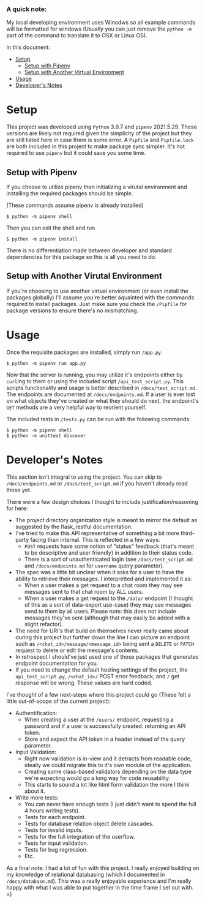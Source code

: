 ### A quick note:
My local developing environment uses Winodws so all example commands will be formatted for windows (Usually you can just remove the `python -m` part of the command to translate it to OSX or Linux OS).

In this document:
- [Setup](#setup)
    - [Setup with Pipenv](#setup-with-pipenv)
    - [Setup with Another Virtual Environment](#setup-with-another-virtual-environment)
- [Usage](#usage)
- [Developer's Notes](#developer's-notes)

# Setup

This project was developed using `Python` 3.9.7 and `pipenv` 2021.5.29. These versions are likely not required given the simplicity of the project but they are still listed here in case there is some error. A `Pipfile` and `Pipfile.lock` are both included in this project to make package sync simpler. It's not required to use `pipenv` but it could save you some time.

## Setup with Pipenv

If you choose to utilize pipenv then initializing a virutal environment and installing the required packages should be simple. 

(These commands assume pipenv is already installed)
```
$ python -m pipenv shell
```
Then you can exit the shell and run
```
$ python -m pipenv install
```

There is no differentiation made between developer and standard dependencies for this package so this is all you need to do.

## Setup with Another Virutal Environment

If you're choosing to use another virtual environment (or even install the packages globally) I'll assume you're better aquainted with the commands required to install packages. Just make sure you check the `/Pipfile` for package versions to ensure there's no mismatching.

# Usage

Once the requisite packages are installed, simply run `/app.py`. 

```
$ python -m pipenv run app.py
```

Now that the server is running, you may utilize it's endpoints either by `curl`ing to them or using the included script `/api_test_script.py`. This scripts functionality and usage is better described in `/docs/test_script.md`. The endpoints are documented at `/docs/endpoints.md`.
If a user is ever lost on what objects they've created or what they should do next, the endpoint's `GET` methods are a very helpful way to reorient yourself.

The included tests in `/tests.py` can be run with the following commands:
```
$ python -m pipenv shell
$ python -m unittest discover
```

# Developer's Notes
This section isn't integral to using the project. You can skip to `/docs/endpoints.md` or `/docs/test_script.md` if you haven't already read those yet.

There were a few design choices I thought to include justification/reasoning for here:
- The project directory organization style is meant to mirror the default as suggested by the flask_restful documentation.
- I've tried to make this API representative of something a bit more third-party facing than internal. This is reflected in a few ways:
    - `POST` requests have some notion of "status" feedback (that's meant to be descriptive and user friendly) in addition to their status code.
    - There is a sort of unauthenticated login (see `/docs/test_script.md` and `/docs/endpoints.md` for `username` query parameter).
- The spec was a little bit unclear when it asks for a user to have the ability to retrieve their messages. I interpretted and implemented it as:
    - When a user makes a get request to a chat room they may see messages sent to that chat room by ALL users.
    - When a user makes a get request to the `/data/` endpoint (I thought of this as a sort of data-export use-case) they may see messages send to them by all users. Please note: this does not include messages they've sent (although that may easily be added with a slight refactor).
- The need for URI's that build on themselves never really came about during this project but further down the line I can picture an endpoint such as `/<chat_id>/message/<message_id>` being sent a `DELETE` or `PATCH` request to delete or edit the message's contents.
- In retrospect I should've just used one of those packages that generates endpoint documentation for you.
- If you need to change the default hosting settings of the project, the `api_test_script.py`, `/<chat_id>/` POST error feedback, and `/` get response will be wrong. These values are hard coded.

I've thought of a few next-steps where this project could go (These felt a little out-of-scope of the current project):
- Authentification:
    - When creating a user at the `/users/` endpoint, requesting a password and if a user is successfully created: returning an API token.
    - Store and expect the API token in a header instead of the query parameter.
- Input Validation:
    - Right now validation is in-view and it detracts from readable code, ideally we could migrate this to it's own module of the application.
    - Creating some class-based validators depending on the data type we're expecting would go a long way for code reusability.
    - This starts to sound a lot like html form validation the more I think about it.
- Write more tests:
    - You can never have enough tests (I just didn't want to spend the full 4 hours writing tests).
    - Tests for each endpoint.
    - Tests for database relation object delete cascades.
    - Tests for invalid inputs.
    - Tests for the full integration of the userflow.
    - Tests for input validation.
    - Tests for bug regression.
    - Etc.

As a final note: I had a lot of fun with this project. I really enjoyed building on my knowledge of relational databasing (which I documented in `/docs/database.md`). This was a really enjoyable experience and I'm really happy with what I was able to put together in the time frame I set out with.
=)